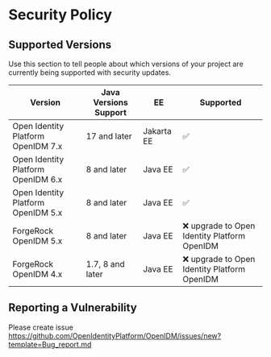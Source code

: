 # Security Policy

## Supported Versions

Use this section to tell people about which versions of your project are
currently being supported with security updates.

| Version                            | Java Versions Support | EE         | Supported                                     |
|------------------------------------|-----------------------|------------|-----------------------------------------------|
| Open Identity Platform OpenIDM 7.x | 17 and later          | Jakarta EE | :white_check_mark:                            |
| Open Identity Platform OpenIDM 6.x | 8 and later           | Java EE    | :white_check_mark:                            |
| Open Identity Platform OpenIDM 5.x | 8 and later           | Java EE    | :white_check_mark:                            |
| ForgeRock OpenIDM 5.x              | 8 and later           | Java EE    | :x: upgrade to Open Identity Platform OpenIDM |
| ForgeRock OpenIDM 4.x              | 1.7, 8 and later      | Java EE    | :x: upgrade to Open Identity Platform OpenIDM |

## Reporting a Vulnerability

Please create issue https://github.com/OpenIdentityPlatform/OpenIDM/issues/new?template=Bug_report.md